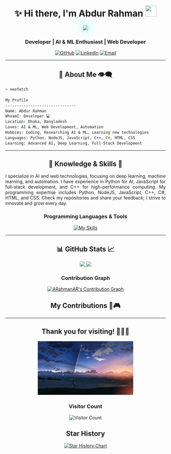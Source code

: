 <div align="center">
  <h1>✨ Hi there, I'm Abdur Rahman <img src="https://media.giphy.com/media/hvRJCLFzcasrR4ia7z/giphy.gif" width="35px" height="35px"></h1>
  
  <img src="https://media1.tenor.com/m/cGQBMHP3eJsAAAAC/spectory-logo-logo.gif" 
       width="180px" 
       style="filter: drop-shadow(0 0 15px #0ff); border-radius: 15%; transition: all 0.4s ease;"
       onmouseover="this.style.transform='scale(1.15)'; this.style.filter='drop-shadow(0 0 25px #0ff)';" 
       onmouseout="this.style.transform='scale(1)'; this.style.filter='drop-shadow(0 0 15px #0ff)';" />

  <h3>Developer | AI & ML Enthusiast | Web Developer</h3>
  
  <p>
    <a href="https://github.com/ARahmanAR"><img src="https://img.shields.io/badge/-GitHub-181717?style=flat-square&logo=github" alt="GitHub"/></a>
    <a href="https://www.linkedin.com/in/abdur-rahman14/"><img src="https://img.shields.io/badge/-LinkedIn-0077B5?style=flat-square&logo=linkedin" alt="LinkedIn"/></a>
    <a href="mailto:abdurrahman262023@gmail.com"><img src="https://img.shields.io/badge/-Email-D14836?style=flat-square&logo=gmail&logoColor=white" alt="Email"/></a>
  </p>
</div>

<hr>

<h2 align="center">💬 About Me 👁️‍🗨️</h2>

```zsh
> neofetch

My Profile
-------------------------------
Name: Abdur Rahman
WhoamI: Developer 💻
Location: Dhaka, Bangladesh
Loves: AI & ML, Web Development, Automation
Hobbies: Coding, Researching AI & ML, Learning new technologies
Languages: Python, NodeJS, JavaScript, C++, C#, HTML, CSS
Learning: Advanced AI, Deep Learning, Full-Stack Development
```

<hr>

<h2 align="center">🔎 Knowledge & Skills 📖</h2>

<div align="center">
  <p align="justify">
    I specialize in AI and web technologies, focusing on deep learning, machine learning, and automation. 
    I have experience in Python for AI, JavaScript for full-stack development, and C++ for high-performance computing. 
    My programming expertise includes Python, NodeJS, JavaScript, C++, C#, HTML, and CSS. 
    Check my repositories and share your feedback; I strive to innovate and grow every day.
  </p>
  
  <h3>Programming Languages & Tools</h3>
  <p>
    <a href="https://skillicons.dev">
      <img src="https://skillicons.dev/icons?i=python,js,nodejs,react,nextjs,tailwind,docker,mysql,git,github&perline=5" alt="My Skills"/>
    </a>
  </p>
</div>

<hr>

<h2 align="center">📊 GitHub Stats 📈</h2>

<div align="center">
  <a href="https://github.com/ARahmanAR">
    <img src="https://github-readme-stats.vercel.app/api/?username=ARahmanAR&show_icons=true&include_all_commits=true&count_private=true&theme=material-palenight&hide_border=true&bg_color=1F222E&title_color=F85D7F&icon_color=F8D866&line_height=28&rank_icon=github" height="180px"/>
  </a>
  <a href="https://github.com/ARahmanAR">
    <img src="https://github-readme-stats.vercel.app/api/top-langs/?username=ARahmanAR&langs_count=8&layout=compact&theme=material-palenight&hide_border=true&bg_color=1F222E&title_color=F85D7F&icon_color=F8D866" height="180px"/>
  </a>
  
  <h3>Contribution Graph</h3>
  <a href="https://github.com/ARahmanAR">
    <img alt="ARahmanAR's Contribution Graph" src="https://github-readme-activity-graph.vercel.app/graph?username=ARahmanAR&theme=dracula&bg_color=1F222E&title_color=F85D7F&point=F8D866&line=F85D7F&color=a6accd&hide_border=true&radius=4.5" />
  </a>
</div>

<h2 align="center">My Contributions 🐍🎮</h2>
<!-- Snake contribution game -->

<hr>

<div align="center">
  <h2>Thank you for visiting! 🙋🏻‍♂️</h2>
  <img src="https://raw.githubusercontent.com/huy232/huy232/main/image/2.gif" alt="Thank you" width="300px" />
  
  <h3>Visitor Count</h3>
  <img src="https://count.getloli.com/@ARahmanAR?theme=original-new" alt="Visitor Count" />

  ## Star History

<a href="https://www.star-history.com/#winapps-org/winapps&https:/&Date">
 <picture>
   <source media="(prefers-color-scheme: dark)" srcset="https://api.star-history.com/svg?repos=winapps-org/winapps,https:/&type=Date&theme=dark" />
   <source media="(prefers-color-scheme: light)" srcset="https://api.star-history.com/svg?repos=winapps-org/winapps,https:/&type=Date" />
   <img alt="Star History Chart" src="https://api.star-history.com/svg?repos=winapps-org/winapps,https:/&type=Date" />
 </picture>
</a>
</div>
